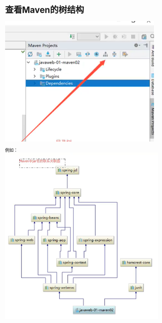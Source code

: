 # 查看Maven的树结构

![](_v_images/20200830224719499_8368.png)

例如：
![](_v_images/20200830224735943_12962.png)


